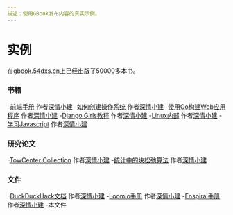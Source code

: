 ```yaml
---
描述：使用GBook发布内容的真实示例。
---
```


# 实例

在[gbook.54dxs.cn](https://gbook.54dxs.cn/explore)上已经出版了50000多本书。

### 书籍

-[前端手册](https://html.54dxs.cn) 作者[深情小建](http://github.com/lijian17)
-[如何创建操作系统](https://html.54dxs.cn) 作者[深情小建](http://github.com/lijian17)
-[使用Go构建Web应用程序](https://html.54dxs.cn) 作者[深情小建](http://github.com/lijian17)
-[Django Girls教程](https://html.54dxs.cn) 作者[深情小建](http://github.com/lijian17)
-[Linux内部](https://html.54dxs.cn) 作者[深情小建](http://github.com/lijian17)
-[学习Javascript](https://html.54dxs.cn) 作者[深情小建](http://github.com/lijian17)

### 研究论文

-[TowCenter Collection](https://html.54dxs.cn) 作者[深情小建](http://github.com/lijian17)
-[统计中的块松弛算法](https://html.54dxs.cn) 作者[深情小建](http://github.com/lijian17)

### 文件

-[DuckDuckHack文档](https://html.54dxs.cn) 作者[深情小建](http://github.com/lijian17)
-[Loomio手册](https://html.54dxs.cn) 作者[深情小建](http://github.com/lijian17)
-[Enspiral手册](https://html.54dxs.cn) 作者[深情小建](http://github.com/lijian17)
-本文件
